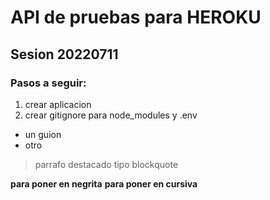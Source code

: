 # API de pruebas para HEROKU
## Sesion 20220711
### Pasos a seguir:
1. crear aplicacion
2. crear gitignore para node_modules y .env
- un guion
- otro
> parrafo destacado tipo blockquote

**para poner en negrita**
__para poner en cursiva__
